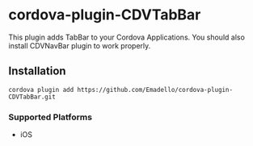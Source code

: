 
# cordova-plugin-CDVTabBar

This plugin adds TabBar to your Cordova Applications.
You should also install CDVNavBar plugin to work properly.


## Installation

    cordova plugin add https://github.com/Emadello/cordova-plugin-CDVTabBar.git


### Supported Platforms

- iOS
